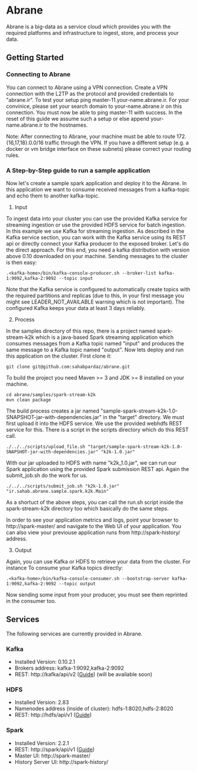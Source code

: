 # Abrane

Abrane is a big-data as a service cloud which provides you with the required platforms and infrastructure to ingest, store, and process your data.

## Getting Started
### Connecting to Abrane
You can connect to Abrane using a VPN connection. Create a VPN connection with the L2TP as the protocol and provided credentials to "abrane.ir". To test your setup ping master-11.your-name.abrane.ir. For your convinice, please set your search domain to your-name.abrane.ir on this connection. You must now be able to ping master-11 with success. In the reset of this guide we assume such a setup or else append your-name.abrane.ir to the hostnames.

Note: After connecting to Abrane, your machine must be able to route 172.{16,17,18}.0.0/16 traffic through the VPN. If you have a different setup (e.g. a docker or vm bridge interface on these subnets) please correct your routing rules.

### A Step-by-Step guide to run a sample application
Now let's create a sample spark application and deploy it to the Abrane. In this application we want to consume received messages from a kafka-topic and echo them to another kafka-topic.

1. Input

To ingest data into your cluster you can use the provided Kafka service for streaming ingestion or use the provided HDFS service for batch ingestion. In this example we use Kafka for streaming ingestion. As described in the Kafka service section, you can work with the Kafka service using its REST api or directly connect your Kafka producer to the exposed broker. Let's do the direct approach. For this end, you need a kafka distribution with version above 0.10 downloaded on your machine. Sending messages to the cluster is then easy:

```
.<kafka-home>/bin/kafka-console-producer.sh --broker-list kafka-1:9092,kafka-2:9092 --topic input
```

Note that the Kafka service is configured to automatically create topics with the required partitions and replicas (due to this, in your first message you might see LEADER_NOT_AVAILABLE warning which is not important). The configured Kafka keeps your data at least 3 days reliably.

2. Process

In the samples directory of this repo, there is a project named spark-stream-k2k which is a java-based Spark streaming application which consumes messages from a Kafka topic named "input" and produces the same message to a Kafka topic named "output". Now lets deploy and run this application on the cluster. First clone it:

```
git clone git@github.com:sahabpardaz/abrane.git
```

To build the project you need Maven >= 3 and JDK >= 8 installed on your machine.

```
cd abrane/samples/spark-stream-k2k
mvn clean package
```

The build process creates a jar named "sample-spark-stream-k2k-1.0-SNAPSHOT-jar-with-dependencies.jar" in the "target" directory. We must first upload it into the HDFS service. We use the provided webhdfs REST service for this. There is a script in the scripts directory which do this REST call.

```
./../../scripts/upload_file.sh "target/sample-spark-stream-k2k-1.0-SNAPSHOT-jar-with-dependencies.jar" "k2k-1.0.jar"
```

With our jar uploaded to HDFS with name "k2k_1.0.jar", we can run our Spark application using the provided Spark submission REST api. Again the submit_job.sh do the work for us.

```
./../../scripts/submit_job.sh "k2k-1.0.jar" "ir.sahab.abrane.sample.spark.k2k.Main"
```

As a shortuct of the above steps, you can call the run.sh script inside the spark-stream-k2k directory too which basically do the same steps.

In order to see your application metrics and logs, point your browser to http://spark-master/ and navigate to the Web UI of your application. You can also view your previouse application runs from http://spark-history/ address.

3. Output

Again, you can use Kafka or HDFS to retrieve your data from the cluster. For instance To consume your Kafka topics directly:

```
.<kafka-home>/bin/kafka-console-consumer.sh --bootstrap-server kafka-1:9092,kafka-2:9092 --topic output
```

Now sending some input from your producer, you must see them reprinted in the consumer too.


## Services
The following services are currently provided in Abrane.

### Kafka
* Installed Version: 0.10.2.1
* Brokers address: kafka-1:9092,kafka-2:9092
* REST: http://kafka/api/v2 ([Guide](https://docs.confluent.io/current/kafka-rest/docs/api.html#api-v2)) (will be available soon)

### HDFS
* Installed Version: 2.83
* Namenodes address (inside of cluster): hdfs-1:8020,hdfs-2:8020
* REST: http://hdfs/api/v1 ([Guide](https://hadoop.apache.org/docs/r2.8.3/hadoop-project-dist/hadoop-hdfs/WebHDFS.html))

### Spark
* Installed Version: 2.2.1
* REST: http://spark/api/v1 ([Guide](https://gist.github.com/arturmkrtchyan/5d8559b2911ac951d34a))
* Master UI: http://spark-master/
* History Server UI: http://spark-history/
